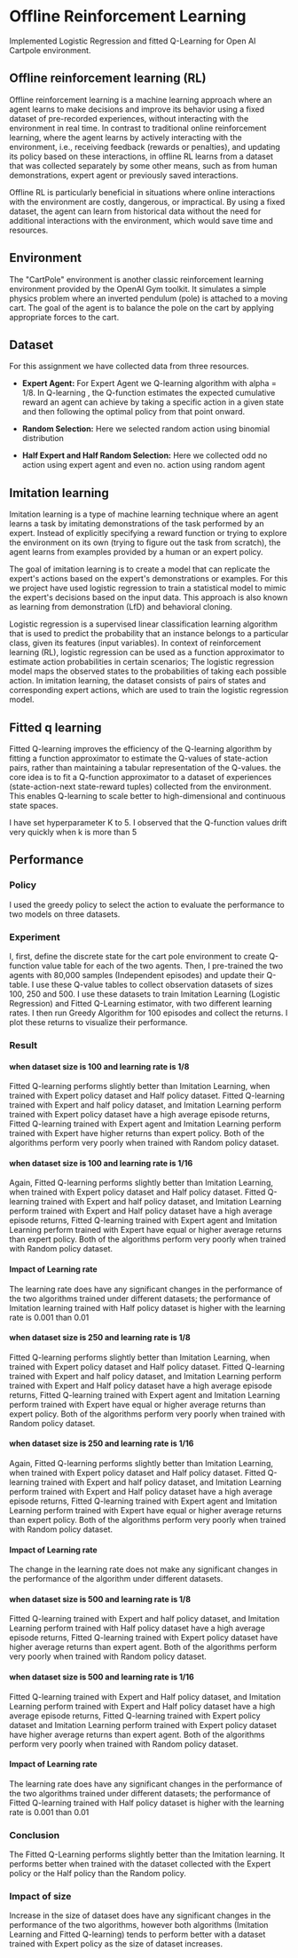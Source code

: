 # Offline Reinforcement Learning
 Implemented Logistic Regression and fitted Q-Learning for Open AI Cartpole environment.

## Offline reinforcement learning (RL) 

Offline reinforcement learning is a machine learning approach where an agent learns to make decisions and improve its behavior using a fixed dataset of pre-recorded experiences, without interacting with the environment in real time. In contrast to traditional online reinforcement learning, where the agent learns by actively interacting with the environment, i.e., receiving feedback (rewards or penalties), and updating its policy based on these interactions, in offline RL learns from a dataset that was collected separately by some other means, such as from human demonstrations, expert agent or previously saved interactions. 

Offline RL is particularly beneficial in situations where online interactions with the environment are costly, dangerous, or impractical. By using a fixed dataset, the agent can learn from historical data without the need for additional interactions with the environment, which would save time and resources.  

## Environment 

The "CartPole" environment is another classic reinforcement learning environment provided by the OpenAI Gym toolkit. It simulates a simple physics problem where an inverted pendulum (pole) is attached to a moving cart. The goal of the agent is to balance the pole on the cart by applying appropriate forces to the cart. 

## Dataset 
For this assignment we have collected data from three resources. 

- **Expert Agent:** For Expert Agent we Q-learning algorithm with alpha = 1/8. In Q-learning , the Q-function estimates the expected cumulative reward an agent can achieve by taking a specific action in a given state and then following the optimal policy from that point onward. 

- **Random Selection:** Here we selected random action using binomial distribution 

- **Half Expert and Half Random Selection:** Here we collected odd no action using expert agent and even no. action using random agent  

## Imitation learning 

Imitation learning is a type of machine learning technique where an agent learns a task by imitating demonstrations of the task performed by an expert. Instead of explicitly specifying a reward function or trying to explore the environment on its own (trying to figure out the task from scratch), the agent learns from examples provided by a human or an expert policy.  

The goal of imitation learning is to create a model that can replicate the expert's actions based on the expert's demonstrations or examples. For this we project have used logistic regression to train a statistical model to mimic the expert's decisions based on the input data. This approach is also known as learning from demonstration (LfD) and behavioral cloning. 

Logistic regression is a supervised linear classification learning algorithm that is used to predict the probability that an instance belongs to a particular class, given its features (input variables). In context of reinforcement learning (RL), logistic regression can be used as a function approximator to estimate action probabilities in certain scenarios; The logistic regression model maps the observed states to the probabilities of taking each possible action. In imitation learning, the dataset consists of pairs of states and corresponding expert actions, which are used to train the logistic regression model. 

## Fitted q learning  

Fitted Q-learning improves the efficiency of the Q-learning algorithm by fitting a function approximator to estimate the Q-values of state-action pairs, rather than maintaining a tabular representation of the Q-values. the core idea is to fit a Q-function approximator to a dataset of experiences (state-action-next state-reward tuples) collected from the environment. This enables Q-learning to scale better to high-dimensional and continuous state spaces. 

 I have set hyperparameter K to 5. I observed that the Q-function values drift very quickly when k is more than 5 

## Performance  

### Policy  
I used the greedy policy to select the action to evaluate the performance to two models on three datasets. 

### Experiment
I, first, define the discrete state for the cart pole environment to create Q-function value table for each of the two agents. Then, I pre-trained the two agents with 80,000 samples (Independent episodes) and update their Q-table. I use these Q-value tables to collect observation datasets of sizes 100, 250 and 500. I use these datasets to train Imitation Learning (Logistic Regression) and Fitted Q-Learning estimator, with two different learning rates. I then run Greedy Algorithm for 100 episodes and collect the returns. I plot these returns to visualize their performance. 

### Result

#### when dataset size is 100 and learning rate is 1/8 

Fitted Q-learning performs slightly better than Imitation Learning, when trained with Expert policy dataset and Half policy dataset. Fitted Q-learning trained with Expert and half policy dataset, and Imitation Learning perform trained with Expert policy dataset have a high average episode returns, Fitted Q-learning trained with Expert agent and Imitation Learning perform trained with Expert have higher returns than expert policy. Both of the algorithms perform very poorly when trained with Random policy dataset. 

#### when dataset size is 100 and learning rate is 1/16 

Again, Fitted Q-learning performs slightly better than Imitation Learning, when trained with Expert policy dataset and Half policy dataset. Fitted Q-learning trained with Expert and half policy dataset, and Imitation Learning perform trained with Expert and Half policy dataset have a high average episode returns, Fitted Q-learning trained with Expert agent and Imitation Learning perform trained with Expert have equal or higher average returns than expert policy. Both of the algorithms perform very poorly when trained with Random policy dataset. 

#### Impact of Learning rate 

The learning rate does have any significant changes in the performance of the two algorithms trained under different datasets; the performance of Imitation learning trained with Half policy dataset is higher with the learning rate is 0.001 than 0.01 

#### when dataset size is 250 and learning rate is 1/8 

Fitted Q-learning performs slightly better than Imitation Learning, when trained with Expert policy dataset and Half policy dataset. Fitted Q-learning trained with Expert and half policy dataset, and Imitation Learning perform trained with Expert and Half policy dataset have a high average episode returns, Fitted Q-learning trained with Expert agent and Imitation Learning perform trained with Expert have equal or higher average returns than expert policy. Both of the algorithms perform very poorly when trained with Random policy dataset. 

#### when dataset size is 250 and learning rate is 1/16 

Again, Fitted Q-learning performs slightly better than Imitation Learning, when trained with Expert policy dataset and Half policy dataset. Fitted Q-learning trained with Expert and half policy dataset, and Imitation Learning perform trained with Expert and Half policy dataset have a high average episode returns, Fitted Q-learning trained with Expert agent and Imitation Learning perform trained with Expert have equal or higher average returns than expert policy. Both of the algorithms perform very poorly when trained with Random policy dataset. 

#### Impact of Learning rate 

The change in the learning rate does not make any significant changes in the performance of the algorithm under different datasets. 

#### when dataset size is 500 and learning rate is 1/8 

Fitted Q-learning trained with Expert and half policy dataset, and Imitation Learning perform trained with Half policy dataset have a high average episode returns, Fitted Q-learning trained with Expert policy dataset have higher average returns than expert agent. Both of the algorithms perform very poorly when trained with Random policy dataset. 

#### when dataset size is 500 and learning rate is 1/16 

Fitted Q-learning trained with Expert and Half policy dataset, and Imitation Learning perform trained with Expert and Half policy dataset have a high average episode returns, Fitted Q-learning trained with Expert policy dataset and Imitation Learning perform trained with Expert policy dataset have higher average returns than expert agent. Both of the algorithms perform very poorly when trained with Random policy dataset. 

#### Impact of Learning rate 

The learning rate does have any significant changes in the performance of the two algorithms trained under different datasets; the performance of Fitted Q-learning trained with Half policy dataset is higher with the learning rate is 0.001 than 0.01 

### Conclusion

The Fitted Q-Learning performs slightly better than the Imitation learning. It performs better when trained with the dataset collected with the Expert policy or the Half policy than the Random policy. 

### Impact of size

Increase in the size of dataset does have any significant changes in the performance of the two algorithms, however both algorithms (Imitation Learning and Fitted Q-learning) tends to perform better with a dataset trained with Expert policy as the size of dataset increases. 

 

 
